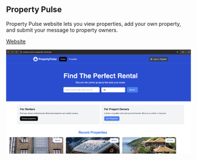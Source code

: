 ## Property Pulse

Property Pulse website lets you view properties, add your own property, and submit your message to property owners.

[Website](https://property-pulse-omega-liart.vercel.app/)

![Property Pulse](./public/property-pulse.png)
